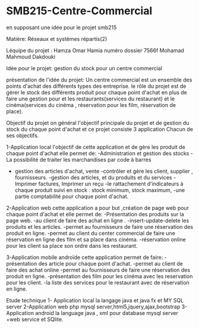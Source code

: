 # SMB215-Centre-Commercial

  en supposant une idée pour le projet smb215
 
Matière: Réseaux et systèmes répartis(2)
 
Léquipe du projet :
Hamza  Omar Hamia   numéro  dossier 7566f
Mohamad Mahmoud Dakdouki                  
 
 Idée pour le projet: gestion du stock pour un centre commercial
 
présentation de l'idée du projet:
Un centre commercial est un ensemble des points d'achat  des différents types des entreprise. le rôle du projet est de gérer le stock des différents produit pour chaque point d'achat en plus de faire une gestion pour et les restaurants(services du restaurant) et le cinéma(services du cinéma , réservation pour les film, réservation de place).  
 
Objectif du projet
on général l'objectif principale du projet et de gestion du stock du chaque point d'achat et ce projet consiste 3 application Chacun de ses objectifs.

1-Application local
l'objectif de cette application et de gère les produit de chaque point d'achat elle permet de:
-Administration et gestion des stocks
-La possibilité de traiter les marchandises par code à barres
- gestion des articles d'achat, vente
-contrôler et gère les client, supplier , fournisseurs.
-gestion des articles, et du produits et du services
-Imprimer factures, Imprimer un reçu
 -le rattachement d’indicateurs à chaque produit suivi en stock : stock minimum, stock maximum,
-une partie comptabilité pour chaque point d'achat.
  
2-Application web
cette application a pour but ,création de page web pour chaque point d'achat et elle permet de:
-Présentation des produits sur la page web.
-au client de faire des achat en ligne .
-insert-update-delete  les produits et les articles.
-permet au fournisseurs de faire une réservation des produit en ligne.
-permet au client du center commercial de faire une réservation en ligne des film et sa place dans cinéma.
-réservation online pour les client sa place  son ordre dans les restaurant.   

3-Application mobile androïde
cette application permet de faire:
-présentation des article pour chaque point d'achat.
-permet au client de faire des achat online
-permet au fournisseurs de faire une réservation des produit en ligne.
-présentation des film pour les cinéma avec les reservation pour les client.
-la liste des services  pour le restaurant  avec de réservation en ligne.
 
 
Etude technique
1- Application local
la langage java et java fx et MY SQL server
2-Application web
php mysql server,html5,jquery,ajax,bootstrap
3- Application android
la language java , xml pour database  mysql server +web service et SQlite.
